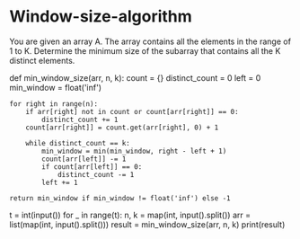 # Window-size-algorithm
You are given an array A. The array contains all the elements in the range of 1 to K. Determine the minimum size of the subarray that contains all the K distinct elements.

def min_window_size(arr, n, k):
    count = {}
    distinct_count = 0
    left = 0
    min_window = float('inf')

    for right in range(n):
        if arr[right] not in count or count[arr[right]] == 0:
            distinct_count += 1
        count[arr[right]] = count.get(arr[right], 0) + 1

        while distinct_count == k:
            min_window = min(min_window, right - left + 1)
            count[arr[left]] -= 1
            if count[arr[left]] == 0:
                distinct_count -= 1
            left += 1

    return min_window if min_window != float('inf') else -1


t = int(input())
for _ in range(t):
    n, k = map(int, input().split())
    arr = list(map(int, input().split()))
    result = min_window_size(arr, n, k)
    print(result)
